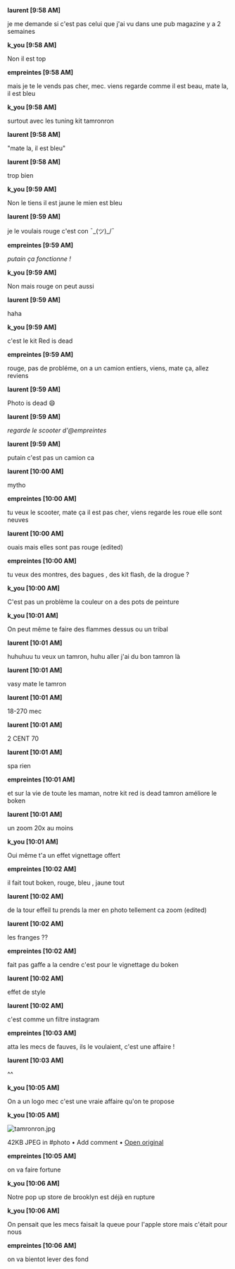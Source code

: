 **laurent [9:58 AM]**

je me demande si c'est pas celui que j'ai vu dans une pub magazine y a 2 semaines

**k_you [9:58 AM]**

Non il est top

**empreintes [9:58 AM]**

mais je te le vends pas cher, mec. viens regarde comme il est beau, mate la, il est bleu

**k_you [9:58 AM]** 

surtout avec les tuning kit tamronron

**laurent [9:58 AM]** 

"mate la, il est bleu"

**laurent [9:58 AM]**

trop bien

**k_you [9:59 AM]** 

Non le tiens il est jaune le mien est bleu

**laurent [9:59 AM]** 

je le voulais rouge c'est con ¯\_(ツ)_/¯

**empreintes [9:59 AM]** 

_putain ça fonctionne !_

**k_you [9:59 AM]** 

Non mais rouge on peut aussi

**laurent [9:59 AM]** 

haha

**k_you [9:59 AM]** 

c'est le kit Red is dead

**empreintes [9:59 AM]** 

rouge, pas de probléme, on a un camion entiers, viens, mate ça, allez reviens

**laurent [9:59 AM]** 

Photo is dead :smile:

**laurent [9:59 AM]** 

_regarde le scooter d'@empreintes_

**laurent [9:59 AM]** 

putain c'est pas un camion ca

**laurent [10:00 AM]**

mytho

**empreintes [10:00 AM]** 

tu veux le scooter, mate ça il est pas cher, viens regarde les roue elle sont neuves

**laurent [10:00 AM]** 

ouais mais elles sont pas rouge (edited)

**empreintes [10:00 AM]** 

tu veux des montres, des bagues , des kit flash, de la drogue ?

**k_you [10:00 AM]** 

C'est pas un problème la couleur on a des pots de peinture

**k_you [10:01 AM]**

On peut même te faire des flammes dessus ou un tribal

**laurent [10:01 AM]** 

huhuhuu tu veux un tamron, huhu aller j'ai du bon tamron là

**laurent [10:01 AM]**

vasy mate le tamron

**laurent [10:01 AM]**

18-270 mec

**laurent [10:01 AM]**

2    CENT    70

**laurent [10:01 AM]**

spa rien

**empreintes [10:01 AM]** 

et sur la vie de toute les maman, notre kit red is dead tamron améliore le boken

**laurent [10:01 AM]** 

un zoom 20x au moins

**k_you [10:01 AM]** 

Oui même t'a un effet vignettage offert

**empreintes [10:02 AM]** 

il fait tout boken, rouge, bleu , jaune tout

**laurent [10:02 AM]** 

de la tour effeil tu prends la mer en photo tellement ca zoom (edited)

**laurent [10:02 AM]**

les franges ??

**empreintes [10:02 AM]** 

fait pas gaffe a la cendre c'est pour le vignettage du boken

**laurent [10:02 AM]** 

effet de style

**laurent [10:02 AM]**

c'est comme un filtre instagram

**empreintes [10:03 AM]**

atta les mecs de fauves, ils le voulaient, c'est une affaire !

**laurent [10:03 AM]** 

^^

**k_you [10:05 AM]**

On a un logo mec c'est une vraie affaire qu'on te propose

**k_you [10:05 AM]**

![tamronron.jpg](https://slack-files.com/T03S7F0TM-F04H8NRL1-cc2638d041)

 42KB JPEG in #photo  • Add comment • [Open original](https://slack-files.com/T03S7F0TM-F04H8NRL1-cc2638d041)

**empreintes [10:05 AM]**

on va faire fortune

**k_you [10:06 AM]** 

Notre pop up store de brooklyn est déjà en rupture

**k_you [10:06 AM]**

On pensait que les mecs faisait la queue pour l'apple store mais c'était pour nous

**empreintes [10:06 AM]**

on va bientot lever des fond
